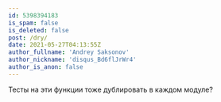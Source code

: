 ```yaml
---
id: 5398394183
is_spam: false
is_deleted: false
post: /dry/
date: 2021-05-27T04:13:55Z
author_fullname: 'Andrey Saksonov'
author_nickname: 'disqus_Bd6flJrWr4'
author_is_anon: false
---
```


<p>Тесты на эти функции тоже дублировать в каждом модуле?</p>
